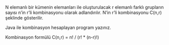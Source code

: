 N elemanlı bir kümenin elemanları ile oluşturulacak r elemanlı farklı grupların sayısı n’in r’li kombinasyonu olarak adlandırılır. N’in r’li kombinasyonu C(n,r) şeklinde gösterilir.

Java ile kombinasyon hesaplayan program yazınız.

Kombinasyon formülü
C(n,r) = n! / (r! * (n-r)!)